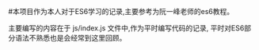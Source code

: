 #本项目作为本人对于ES6学习的记录,主要参考为阮一峰老师的es6教程。

主要编写的内容在于 js/index.js 文件中,作为平时编写代码的记录,
平时对ES6部分语法不熟悉也是会经常到这里回顾。

